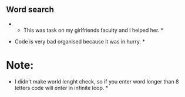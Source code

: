 ## Word search 

- * This was task on my girlfriends faculty and I helped her. *
* Code is very bad organised because it was in hurry. *
# Note:
* I didn't make world lenght check, so if you enter word longer than 8 letters code will enter in infinite loop. *

